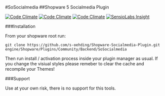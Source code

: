 #SoSocialmedia
##Shopware 5 Socialmedia Plugin

[![Code Climate](https://img.shields.io/codeclimate/github/s-oehding/Shopware-Socialmedia-Plugin.svg?maxAge=2592000)](https://github.com/s-oehding/Shopware-Socialmedia-Plugin)
[![Code Climate](https://img.shields.io/codeclimate/coverage/github/s-oehding/Shopware-Socialmedia-Plugin.svg?maxAge=2592000)](https://codeclimate.com/github/s-oehding/Shopware-Socialmedia-Plugin)
[![Code Climate](https://img.shields.io/codeclimate/issues/github/s-oehding/Shopware-Socialmedia-Plugin.svg?maxAge=2592000)](https://codeclimate.com/github/s-oehding/Shopware-Socialmedia-Plugin/issues)
[![SensioLabs Insight](https://img.shields.io/sensiolabs/i/a7ad03bd-82e5-4621-9751-efeb52fefe40.svg?maxAge=2592000)](https://insight.sensiolabs.com/projects/a7ad03bd-82e5-4621-9751-efeb52fefe40)

###Installation

From your shopware root run:

```
git clone https://github.com/s-oehding/Shopware-Socialmedia-Plugin.git engine/Shopware/Plugins/Community/Backend/SoSocialmedia
```

Then run install / activation process inside your plugin manager as usual. If you change the visiual styles please remeber to clear the cache and recompile your Themes!

###Support

Use at your own risk, there is no support for this tools.
